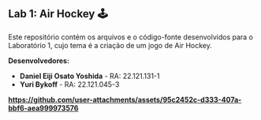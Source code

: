## Lab 1: Air Hockey 🕹️

Este repositório contém os arquivos e o código-fonte desenvolvidos para o Laboratório 1, cujo tema é a criação de um jogo de Air Hockey.

**Desenvolvedores:**

*   **Daniel Eiji Osato Yoshida** - RA: 22.121.131-1
*   **Yuri Bykoff** - RA: 22.121.045-3




**https://github.com/user-attachments/assets/95c2452c-d333-407a-bbf6-aea999973576**

